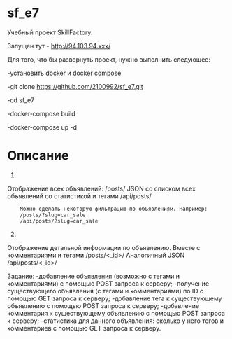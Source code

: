 # sf_e7

Учебный проект SkillFactory.

Запущен тут - http://94.103.94.xxx/

Для того, что бы развернуть проект, нужно выполнить следующее:

-установить docker и docker compose

-git clone https://github.com/2100992/sf_e7.git

-cd sf_e7

-docker-compose build

-docker-compose up -d


# Описание

1.
Отображение всех объявлений:
/posts/
JSON со списком всех объявлений со статистикой и тегами
/api/posts/

        Можно сделать некоторую фильтрацию по объявлениям. Например:
        /posts/?slug=car_sale
        /api/posts/?slug=car_sale


2.
Отображение детальной информации по объявлению. Вместе с комментариями и тегами
/posts/<_id>/
Аналогичный JSON
/api/posts/<_id>/



Задание:
    -добавление объявления (возможно с тегами и комментариями) с помощью POST запроса к серверу;
    -получение существующего объявления (с тегами и комментариями) по ID с помощью GET запроса к серверу;
    -добавление тега к существующему объявлению с помощью POST запроса к серверу;
    -добавление комментария к существующему объявлению с помощью POST запроса к серверу;
    -статистика для данного объявления: сколько у него тегов и комментариев с помощью GET запроса к серверу.
